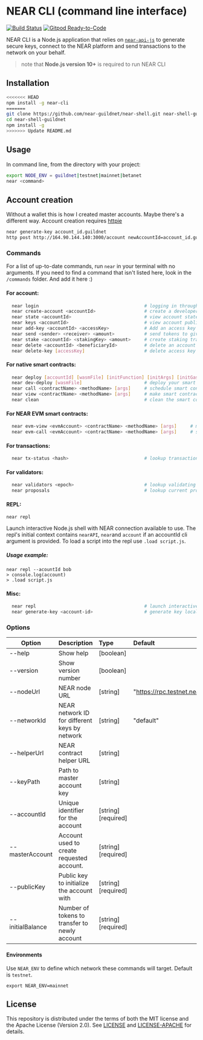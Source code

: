 # NEAR CLI (command line interface)

[![Build Status](https://travis-ci.com/near/near-cli.svg?branch=master)](https://travis-ci.com/near/near-cli)
[![Gitpod Ready-to-Code](https://img.shields.io/badge/Gitpod-Ready--to--Code-blue?logo=gitpod)](https://gitpod.io/#https://github.com/near/near-cli) 

NEAR CLI is a Node.js application that relies on [`near-api-js`](https://github.com/near/near-api-js) to generate secure keys, connect to the NEAR platform and send transactions to the network on your behalf.

> note that **Node.js version 10+** is required to run NEAR CLI

## Installation

```bash
<<<<<<< HEAD
npm install -g near-cli
=======
git clone https://github.com/near-guildnet/near-shell.git near-shell-guildnet
cd near-shell-guildnet
npm install -g
>>>>>>> Update README.md
```

## Usage

In command line, from the directory with your project:

```bash
export NODE_ENV = guildnet|testnet|mainnet|betanet
near <command>
```

## Account creation
Without a wallet this is how I created master accounts. Maybe there's a different way. Account creation requires [httpie](https://httpie.org/docs#installation)
```bash
near generate-key account_id.guildnet
http post http://164.90.144.140:3000/account newAccountId=account_id.guildnet newAccountPublicKey=account_public_key
```

### Commands

For a list of up-to-date commands, run `near` in your terminal with no arguments. If you need to find a command that isn't listed here, look in the `/commands` folder.  And add it here :)

#### For account:
```bash
  near login                                       # logging in through NEAR protocol wallet
  near create-account <accountId>                  # create a developer account with --masterAccount (required), publicKey and initialBalance
  near state <accountId>                           # view account state
  near keys <accountId>                            # view account public keys
  near add-key <accountId> <accessKey>             # Add an access key to given account
  near send <sender> <receiver> <amount>           # send tokens to given receiver
  near stake <accountId> <stakingKey> <amount>     # create staking transaction (stakingKey is base58 encoded)
  near delete <accountId> <beneficiaryId>          # delete an account and transfer funds to beneficiary account
  near delete-key [accessKey]                      # delete access key
```

#### For native smart contracts:
```bash
  near deploy [accountId] [wasmFile] [initFunction] [initArgs] [initGas] [initDeposit]  # deploy your smart contract
  near dev-deploy [wasmFile]                       # deploy your smart contract using temporary account (TestNet only)
  near call <contractName> <methodName> [args]     # schedule smart contract call which can modify state
  near view <contractName> <methodName> [args]     # make smart contract call which can view state
  near clean                                       # clean the smart contract build locally (remove ./out )
```

#### For NEAR EVM smart contracts:
```bash
  near evm-view <evmAccount> <contractName> <methodName> [args]     # make an EVM smart contract call which can view state
  near evm-call <evmAccount> <contractName> <methodName> [args]     # schedule an EVM smart contract call which can modify state
```

#### For transactions:
```bash
  near tx-status <hash>                            # lookup transaction status by hash
```

#### For validators:
```bash
  near validators <epoch>                          # lookup validating nodes by epoch(or "current", "next")
  near proposals                                   # lookup current proposals
```

#### REPL:

```
near repl
```

Launch interactive Node.js shell with NEAR connection available to use. The repl's initial context contains `nearAPI`, `near`and `account` if an accountId cli argument is provided. To load a script into the repl use  `.load script.js`.

##### Usage example:
```
near repl --acountId bob
> console.log(account)
> .load script.js
```

#### Misc:

```bash
  near repl                                        # launch interactive Node.js shell with NEAR connection available to use
  near generate-key <account-id>                   # generate key locally (Note: this does not create another access key automatically)
```

### Options

| Option                    | Description                                   | Type      | Default               |
| --------------------------|:----------------------------------------------| :---------|:----------------------|
| --help                    | Show help                                     | [boolean] |                       |
| --version                 | Show version number                           | [boolean] |                       |
| --nodeUrl                 | NEAR node URL                                 | [string]  |"https://rpc.testnet.near.org"|
| --networkId               | NEAR network ID for different keys by network | [string]  |"default"              |
| --helperUrl               | NEAR contract helper URL                      | [string]  |                       |
| --keyPath                 | Path to master account key                    | [string]  |                       |
| --accountId               | Unique identifier for the account             | [string]  [required]|             |
| --masterAccount           | Account used to create requested account.     | [string]  [required]|             |
| --publicKey               | Public key to initialize the account with     | [string]  [required]|             |
| --initialBalance          | Number of tokens to transfer to newly account | [string]  [required]|             |

#### Environments

Use `NEAR_ENV` to define which network these commands will target. Default is `testnet`.
```
export NEAR_ENV=mainnet
```

## License
This repository is distributed under the terms of both the MIT license and the Apache License (Version 2.0).
See [LICENSE](LICENSE) and [LICENSE-APACHE](LICENSE-APACHE) for details.
